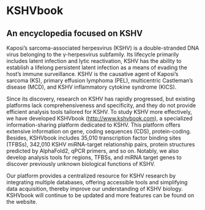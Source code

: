 # KSHVbook
## An encyclopedia focused on KSHV

Kaposi’s sarcoma-associated herpesvirus (KSHV) is a double-stranded DNA virus belonging to the γ-herpesvirus subfamily. Its lifecycle primarily includes latent infection and lytic reactivation, KSHV has the ability to establish a lifelong persistent latent infection as a means of evading the host’s immune surveillance. KSHV is the causative agent of Kaposi’s sarcoma (KS), primary effusion lymphoma (PEL), multicentric Castleman’s disease (MCD), and KSHV inflammatory cytokine syndrome (KICS). 

Since its discovery, research on KSHV has rapidly progressed, but existing platforms lack comprehensiveness and specificity, and they do not provide efficient analysis tools tailored for KSHV. To study KSHV more effectively, we have developed KSHVbook (http://www.kshvbook.com), a specialized information-sharing platform dedicated to KSHV. This platform offers extensive information on gene, coding sequences (CDS), protein-coding. Besides, KSHVbook includes 35,010 transcription factor binding sites (TFBSs), 342,010 KSHV miRNA-target relationship pairs, protein structures predicted by AlphaFold2, qPCR primers, and so on. Notably, we also develop analysis tools for regions, TFBSs, and miRNA target genes to discover previously unknown biological functions of KSHV.

Our platform provides a centralized resource for KSHV research by integrating multiple databases, offering accessible tools and simplifying data acquisition, thereby improve our understanding of KSHV biology. KSHVbook will continue to be updated and more features can be found on the website.
